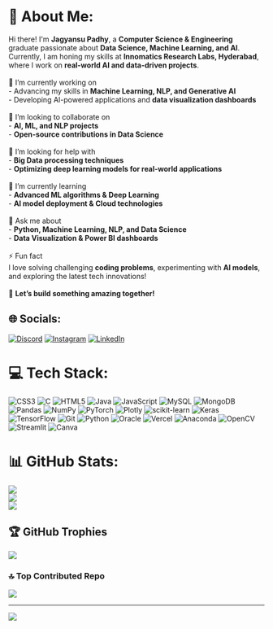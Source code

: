 # 💫 About Me:
Hi there! I'm **Jagyansu Padhy**, a **Computer Science & Engineering** graduate passionate about **Data Science, Machine Learning, and AI**. Currently, I am honing my skills at **Innomatics Research Labs, Hyderabad**, where I work on **real-world AI and data-driven projects**.  <br><br> 🔭 I’m currently working on  <br>- Advancing my skills in **Machine Learning, NLP, and Generative AI**  <br>- Developing AI-powered applications and **data visualization dashboards**  <br><br> 👥 I’m looking to collaborate on  <br>- **AI, ML, and NLP projects**  <br>- **Open-source contributions in Data Science**  <br><br> 🤝 I’m looking for help with  <br>- **Big Data processing techniques**  <br>- **Optimizing deep learning models for real-world applications**  <br><br> 🌱 I’m currently learning  <br>- **Advanced ML algorithms & Deep Learning**  <br>- **AI model deployment & Cloud technologies**  <br><br> 💬 Ask me about  <br>- **Python, Machine Learning, NLP, and Data Science**  <br>- **Data Visualization & Power BI dashboards**  <br><br> ⚡ Fun fact  <br>I love solving challenging **coding problems**, experimenting with **AI models**, and exploring the latest tech innovations!  <br><br>🚀 **Let’s build something amazing together!**  


## 🌐 Socials:
[![Discord](https://img.shields.io/badge/Discord-%237289DA.svg?logo=discord&logoColor=white)](https://discord.gg/https://discord.gg/g2wndMzVXt) [![Instagram](https://img.shields.io/badge/Instagram-%23E4405F.svg?logo=Instagram&logoColor=white)](https://instagram.com/jagyansu_) [![LinkedIn](https://img.shields.io/badge/LinkedIn-%230077B5.svg?logo=linkedin&logoColor=white)](https://linkedin.com/in/jagyansu-padhy-573a1b343) 

# 💻 Tech Stack:
![CSS3](https://img.shields.io/badge/css3-%231572B6.svg?style=for-the-badge&logo=css3&logoColor=white) ![C](https://img.shields.io/badge/c-%2300599C.svg?style=for-the-badge&logo=c&logoColor=white) ![HTML5](https://img.shields.io/badge/html5-%23E34F26.svg?style=for-the-badge&logo=html5&logoColor=white) ![Java](https://img.shields.io/badge/java-%23ED8B00.svg?style=for-the-badge&logo=openjdk&logoColor=white) ![JavaScript](https://img.shields.io/badge/javascript-%23323330.svg?style=for-the-badge&logo=javascript&logoColor=%23F7DF1E) ![MySQL](https://img.shields.io/badge/mysql-4479A1.svg?style=for-the-badge&logo=mysql&logoColor=white) ![MongoDB](https://img.shields.io/badge/MongoDB-%234ea94b.svg?style=for-the-badge&logo=mongodb&logoColor=white) ![Pandas](https://img.shields.io/badge/pandas-%23150458.svg?style=for-the-badge&logo=pandas&logoColor=white) ![NumPy](https://img.shields.io/badge/numpy-%23013243.svg?style=for-the-badge&logo=numpy&logoColor=white) ![PyTorch](https://img.shields.io/badge/PyTorch-%23EE4C2C.svg?style=for-the-badge&logo=PyTorch&logoColor=white) ![Plotly](https://img.shields.io/badge/Plotly-%233F4F75.svg?style=for-the-badge&logo=plotly&logoColor=white) ![scikit-learn](https://img.shields.io/badge/scikit--learn-%23F7931E.svg?style=for-the-badge&logo=scikit-learn&logoColor=white) ![Keras](https://img.shields.io/badge/Keras-%23D00000.svg?style=for-the-badge&logo=Keras&logoColor=white) ![TensorFlow](https://img.shields.io/badge/TensorFlow-%23FF6F00.svg?style=for-the-badge&logo=TensorFlow&logoColor=white) ![Git](https://img.shields.io/badge/git-%23F05033.svg?style=for-the-badge&logo=git&logoColor=white) ![Python](https://img.shields.io/badge/python-3670A0?style=for-the-badge&logo=python&logoColor=ffdd54) ![Oracle](https://img.shields.io/badge/Oracle-F80000?style=for-the-badge&logo=oracle&logoColor=white) ![Vercel](https://img.shields.io/badge/vercel-%23000000.svg?style=for-the-badge&logo=vercel&logoColor=white) ![Anaconda](https://img.shields.io/badge/Anaconda-%2344A833.svg?style=for-the-badge&logo=anaconda&logoColor=white) ![OpenCV](https://img.shields.io/badge/opencv-%23white.svg?style=for-the-badge&logo=opencv&logoColor=white) ![Streamlit](https://img.shields.io/badge/Streamlit-%23FE4B4B.svg?style=for-the-badge&logo=streamlit&logoColor=white) ![Canva](https://img.shields.io/badge/Canva-%2300C4CC.svg?style=for-the-badge&logo=Canva&logoColor=white)
# 📊 GitHub Stats:
![](https://github-readme-stats.vercel.app/api?username=Jagyansu&theme=codeSTACKr&hide_border=false&include_all_commits=false&count_private=false)<br/>
![](https://github-readme-streak-stats.herokuapp.com/?user=Jagyansu&theme=codeSTACKr&hide_border=false)<br/>
![](https://github-readme-stats.vercel.app/api/top-langs/?username=Jagyansu&theme=codeSTACKr&hide_border=false&include_all_commits=false&count_private=false&layout=compact)

## 🏆 GitHub Trophies
![](https://github-profile-trophy.vercel.app/?username=Jagyansu&theme=radical&no-frame=false&no-bg=true&margin-w=4)

### 🔝 Top Contributed Repo
![](https://github-contributor-stats.vercel.app/api?username=Jagyansu&limit=5&theme=codeSTACKr&combine_all_yearly_contributions=true)

---
[![](https://visitcount.itsvg.in/api?id=Jagyansu&icon=0&color=0)](https://visitcount.itsvg.in)

<!-- Proudly created with GPRM ( https://gprm.itsvg.in ) -->
